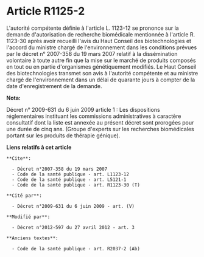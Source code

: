 # Article R1125-2

L'autorité compétente définie à l'article L. 1123-12 se prononce sur la demande d'autorisation de recherche biomédicale
mentionnée à l'article R. 1123-30 après avoir recueilli l'avis du Haut Conseil des biotechnologies et l'accord du ministre
chargé de l'environnement dans les conditions prévues par le décret n° 2007-358 du 19 mars 2007 relatif à la dissémination
volontaire à toute autre fin que la mise sur le marché de produits composés en tout ou en partie d'organismes génétiquement
modifiés. Le Haut Conseil des biotechnologies transmet son avis à l'autorité compétente et au ministre chargé de
l'environnement dans un délai de quarante jours à compter de la date d'enregistrement de la demande.

**Nota:**

Décret n° 2009-631 du 6 juin 2009 article 1 : Les dispositions réglementaires instituant les commissions administratives à
caractère consultatif dont la liste est annexée au présent décret sont prorogées pour une durée de cinq ans. (Groupe
d'experts sur les recherches biomédicales portant sur les produits de thérapie génique).

**Liens relatifs à cet article**

	**Cite**:

	  - Décret n°2007-358 du 19 mars 2007
	  - Code de la santé publique - art. L1123-12
	  - Code de la santé publique - art. L5121-1
	  - Code de la santé publique - art. R1123-30 (T)

	**Cité par**:

	  - Décret n°2009-631 du 6 juin 2009 - art. (V)

	**Modifié par**:

	  - Décret n°2012-597 du 27 avril 2012 - art. 3

	**Anciens textes**:

	  - Code de la santé publique - art. R2037-2 (Ab)
